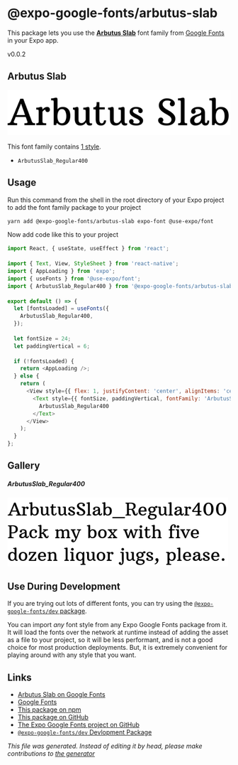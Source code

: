 # @expo-google-fonts/arbutus-slab

This package lets you use the [**Arbutus Slab**](https://fonts.google.com/specimen/Arbutus+Slab) font family from [Google Fonts](https://fonts.google.com/) in your Expo app.

v0.0.2

## Arbutus Slab

![Arbutus Slab](./font-family.png)

This font family contains [1 style](#gallery).

- `ArbutusSlab_Regular400`

## Usage

Run this command from the shell in the root directory of your Expo project to add the font family package to your project
```sh
yarn add @expo-google-fonts/arbutus-slab expo-font @use-expo/font
```

Now add code like this to your project
```js
import React, { useState, useEffect } from 'react';

import { Text, View, StyleSheet } from 'react-native';
import { AppLoading } from 'expo';
import { useFonts } from '@use-expo/font';
import { ArbutusSlab_Regular400 } from '@expo-google-fonts/arbutus-slab';

export default () => {
  let [fontsLoaded] = useFonts({
    ArbutusSlab_Regular400,
  });

  let fontSize = 24;
  let paddingVertical = 6;

  if (!fontsLoaded) {
    return <AppLoading />;
  } else {
    return (
      <View style={{ flex: 1, justifyContent: 'center', alignItems: 'center' }}>
        <Text style={{ fontSize, paddingVertical, fontFamily: 'ArbutusSlab_Regular400' }}>
          ArbutusSlab_Regular400
        </Text>
      </View>
    );
  }
};

```

## Gallery

##### ArbutusSlab_Regular400
![ArbutusSlab_Regular400](./a7c7bbc09f84fc70a8541195a960de7d282eeaee64c5b146253bd79fd209893d.ttf.png)


## Use During Development

If you are trying out lots of different fonts, you can try using the [`@expo-google-fonts/dev` package](https://www.npmjs.com/package/@expo-google-fonts/dev).

You can import *any* font style from any Expo Google Fonts package from it. It will load the fonts
over the network at runtime instead of adding the asset as a file to your project, so it will be 
less performant, and is not a good choice for most production deployments. But, it is extremely convenient
for playing around with any style that you want.

## Links

- [Arbutus Slab on Google Fonts](https://fonts.google.com/specimen/Arbutus+Slab)
- [Google Fonts](https://fonts.google.com/)
- [This package on npm](https://www.npmjs.com/package/@expo-google-fonts/arbutus-slab)
- [This package on GitHub](https://github.com/expo/google-fonts/tree/master/font-packages/arbutus-slab)
- [The Expo Google Fonts project on GitHub](https://github.com/expo/google-fonts)
- [`@expo-google-fonts/dev` Devlopment Package](https://github.com/expo/google-fonts/tree/master/font-packages/dev)


*This file was generated. Instead of editing it by head, please make contributions to [the generator](https://github.com/expo/google-fonts/tree/master/packages/generator)*
